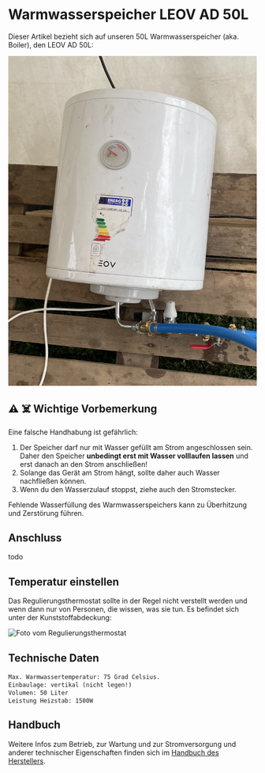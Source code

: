 # Warmwasserspeicher LEOV AD 50L
Dieser Artikel bezieht sich auf unseren 50L Warmwasserspeicher (aka. Boiler), den LEOV AD 50L:

![](resources/50L-boiler.jpg)

## ⚠️ ☠️ **Wichtige** Vorbemerkung
Eine falsche Handhabung ist gefährlich:

1. Der Speicher darf nur mit Wasser gefüllt am Strom angeschlossen sein. Daher den Speicher **unbedingt erst mit Wasser volllaufen lassen** und erst danach an den Strom anschließen! 
2. Solange das Gerät am Strom hängt, sollte daher auch Wasser nachfließen können.
3. Wenn du den Wasserzulauf stoppst, ziehe auch den Stromstecker.

Fehlende Wasserfüllung des Warmwasserspeichers kann zu Überhitzung und Zerstörung führen.

## Anschluss

todo

## Temperatur einstellen
Das Regulierungsthermostat sollte in der Regel nicht verstellt werden und wenn dann nur von Personen, die wissen, was sie tun. Es befindet sich unter der Kunststoffabdeckung:

![Foto vom Regulierungsthermostat](50L-boiler-regulierungsthermostat.png)

## Technische Daten
```
Max. Warmwassertemperatur: 75 Grad Celsius.
Einbaulage: vertikal (nicht legen!)
Volumen: 50 Liter
Leistung Heizstab: 1500W
```

## Handbuch
Weitere Infos zum Betrieb, zur Wartung und zur Stromversorgung und anderer technischer Eigenschaften finden sich im [Handbuch des Herstellers](manual-50L-Warmwasserboiler-LEOV.pdf).
